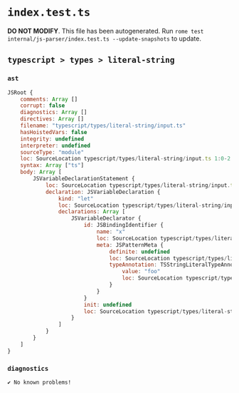 # `index.test.ts`

**DO NOT MODIFY**. This file has been autogenerated. Run `rome test internal/js-parser/index.test.ts --update-snapshots` to update.

## `typescript > types > literal-string`

### `ast`

```javascript
JSRoot {
	comments: Array []
	corrupt: false
	diagnostics: Array []
	directives: Array []
	filename: "typescript/types/literal-string/input.ts"
	hasHoistedVars: false
	integrity: undefined
	interpreter: undefined
	sourceType: "module"
	loc: SourceLocation typescript/types/literal-string/input.ts 1:0-2:0
	syntax: Array ["ts"]
	body: Array [
		JSVariableDeclarationStatement {
			loc: SourceLocation typescript/types/literal-string/input.ts 1:0-1:13
			declaration: JSVariableDeclaration {
				kind: "let"
				loc: SourceLocation typescript/types/literal-string/input.ts 1:0-1:13
				declarations: Array [
					JSVariableDeclarator {
						id: JSBindingIdentifier {
							name: "x"
							loc: SourceLocation typescript/types/literal-string/input.ts 1:4-1:12
							meta: JSPatternMeta {
								definite: undefined
								loc: SourceLocation typescript/types/literal-string/input.ts 1:4-1:12
								typeAnnotation: TSStringLiteralTypeAnnotation {
									value: "foo"
									loc: SourceLocation typescript/types/literal-string/input.ts 1:7-1:12
								}
							}
						}
						init: undefined
						loc: SourceLocation typescript/types/literal-string/input.ts 1:4-1:12
					}
				]
			}
		}
	]
}
```

### `diagnostics`

```
✔ No known problems!

```

